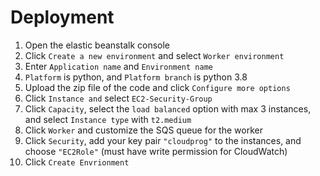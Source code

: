 # Deployment
 1. Open the elastic beanstalk console
 2. Click `Create a new environment` and select `Worker environment`
 3. Enter `Application name` and `Environment name`
 4. `Platform` is python, and `Platform branch` is python 3.8
 5. Upload the zip file of the code and click `Configure more options`
 6. Click `Instance and` select `EC2-Security-Group`
 7. Click `Capacity`, select the `load balanced` option with max 3 instances, and select `Instance type` with `t2.medium`
 8. Click `Worker` and customize the SQS queue for the worker
 9. Click `Security`, add your key pair `"cloudprog"` to the instances, and choose `"EC2Role"` (must have write permission for CloudWatch)
 10. Click `Create Envrionment`
